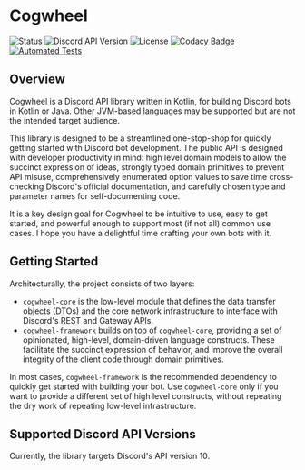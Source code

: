 # Cogwheel
![Status](https://img.shields.io/badge/Status-In%20Development-orange?style=flat)
![Discord API Version](https://img.shields.io/badge/Discord%20API%20Version-v10-green?style=flat)
![License](https://img.shields.io/badge/License-MIT-blue?style=flat)
[![Codacy Badge](https://app.codacy.com/project/badge/Grade/dc99d8c35fe94c87a427a07499135cd0)](https://app.codacy.com/gh/dark-comet/Cogwheel/dashboard?utm_source=gh&utm_medium=referral&utm_content=&utm_campaign=Badge_grade)
[![Automated Tests](https://github.com/dark-comet/Cogwheel/actions/workflows/automated-tests.yml/badge.svg)](https://github.com/dark-comet/Cogwheel/actions/workflows/automated-tests.yml)

## Overview
Cogwheel is a Discord API library written in Kotlin, for building Discord bots
in Kotlin or Java. Other JVM-based languages may be supported but are not the 
intended target audience.

This library is designed to be a streamlined one-stop-shop for quickly getting
started with Discord bot development. The public API is designed with developer 
productivity in mind: high level domain models to allow the succinct expression
of ideas, strongly typed domain primitives to prevent API misuse, 
comprehensively enumerated option values to save time cross-checking Discord's 
official documentation, and carefully chosen type and parameter names for 
self-documenting code. 

It is a key design goal for Cogwheel to be intuitive to use, easy to get started, 
and powerful enough to support most (if not all) common use cases. I hope you have 
a delightful time crafting your own bots with it.

[//]: # (## Example Code)


## Getting Started
Architecturally, the project consists of two layers: 
- `cogwheel-core` is the low-level module that defines the data transfer objects (DTOs) 
   and the core network infrastructure to interface with Discord's REST and Gateway APIs.
- `cogwheel-framework` builds on top of `cogwheel-core`, providing a set of opinionated, 
   high-level, domain-driven language constructs. These facilitate the succinct expression 
   of behavior, and improve the overall integrity of the client code through domain primitives. 

In most cases, `cogwheel-framework` is the recommended dependency to quickly get started 
with building your bot. Use `cogwheel-core` only if you want to provide a different set of 
high level constructs, without repeating the dry work of repeating low-level infrastructure.

## Supported Discord API Versions
Currently, the library targets Discord's API version 10.

[//]: # (## How to Contribute)